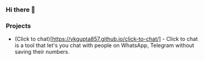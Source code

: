 ### Hi there 👋

### Projects
- (Click to chat)[https://vkgupta857.github.io/click-to-chat/] - Click to chat is a tool that let's you chat with people on WhatsApp, Telegram without saving their numbers.
<!--
**vkgupta857/vkgupta857** is a ✨ _special_ ✨ repository because its `README.md` (this file) appears on your GitHub profile.

Here are some ideas to get you started:

- 🔭 I’m currently working on ...
- 🌱 I’m currently learning ...
- 👯 I’m looking to collaborate on ...
- 🤔 I’m looking for help with ...
- 💬 Ask me about ...
- 📫 How to reach me: ...
- 😄 Pronouns: ...
- ⚡ Fun fact: ...
-->
